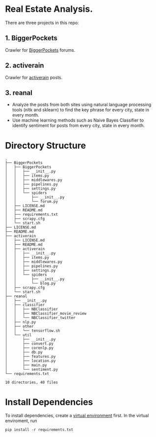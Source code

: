 # Real Estate Analysis.
There are three projects in this repo:
## 1. BiggerPockets
Crawler for [BiggerPockets](https://www.biggerpockets.com/forums) forums.
## 2. activerain
Crawler for [activerain](http://activerain.com/bloghome) posts.
## 3. reanal
+ Analyze the posts from both sites using natural language processing tools (nltk and sklearn) to find the key phrase for every city, state in every month.
+ Use machine learning methods such as Naive Bayes Classifier to identify sentiment for posts from every city, state in every month.

# Directory Structure
```
.
├── BiggerPockets
│   ├── BiggerPockets
│   │   ├── __init__.py
│   │   ├── items.py
│   │   ├── middlewares.py
│   │   ├── pipelines.py
│   │   ├── settings.py
│   │   └── spiders
│   │       ├── __init__.py
│   │       └── forum.py
│   ├── LICENSE.md
│   ├── README.md
│   ├── requirements.txt
│   ├── scrapy.cfg
│   └── start.sh
├── LICENSE.md
├── README.md
├── activerain
│   ├── LICENSE.md
│   ├── README.md
│   ├── activerain
│   │   ├── __init__.py
│   │   ├── items.py
│   │   ├── middlewares.py
│   │   ├── pipelines.py
│   │   ├── settings.py
│   │   └── spiders
│   │       ├── __init__.py
│   │       └── blog.py
│   ├── scrapy.cfg
│   └── start.sh
├── reanal
│   ├── __init__.py
│   ├── classifier
│   │   ├── NBClassifier
│   │   ├── NBClassifier_movie_review
│   │   └── NBClassifier_twitter
│   ├── nlp.py
│   ├── other
│   │   └── tensorflow.sh
│   └── util
│       ├── __init__.py
│       ├── convert.py
│       ├── corenlp.py
│       ├── db.py
│       ├── features.py
│       ├── location.py
│       ├── main.py
│       └── sentiment.py
└── requirements.txt

10 directories, 40 files
```

# Install Dependencies
To install dependencies, create a [virtual environment](https://virtualenv.pypa.io/en/stable/userguide/) first. In the virtual enviroment, run
```
pip install -r requirements.txt
```

